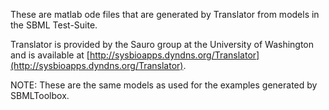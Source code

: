 These are matlab ode files that are generated by Translator from models in the SBML Test-Suite.


Translator is provided by the Sauro group at the University of Washington and is available at [http://sysbioapps.dyndns.org/Translator](http://sysbioapps.dyndns.org/Translator).


NOTE: These are the same models as used for the examples generated by SBMLToolbox.